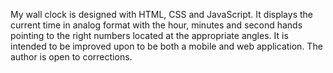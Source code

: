 My wall clock is designed with HTML, CSS and JavaScript. 
It displays the current time in analog format with the hour, minutes and second hands pointing to the right numbers located at the appropriate angles.
It is intended to be improved upon to be both a mobile and web application. 
The author is open to corrections.
